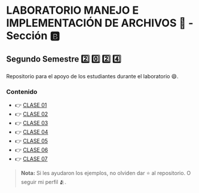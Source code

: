 # LABORATORIO MANEJO E IMPLEMENTACIÓN DE ARCHIVOS 💾 - Sección 🅱️

## Segundo Semestre 2️⃣ 0️⃣ 2️⃣ 4️⃣

Repositorio para el apoyo de los estudiantes durante el laboratorio 😄.

### Contenido

<ul>
    <li> 👉 <a href="https://github.com/keviingarciah/MIA_LAB_S2_2024/tree/main/CLASE01" target="_blank">CLASE 01</a></li>
    <li> 👉 <a href="https://github.com/keviingarciah/MIA_LAB_S2_2024/tree/main/CLASE02" target="_blank">CLASE 02</a></li>
    <li> 👉 <a href="https://github.com/keviingarciah/MIA_LAB_S2_2024/tree/main/CLASE03" target="_blank">CLASE 03</a></li>
    <li> 👉 <a href="https://github.com/keviingarciah/MIA_LAB_S2_2024/tree/main/CLASE04" target="_blank">CLASE 04</a></li>
    <li> 👉 <a href="https://github.com/keviingarciah/MIA_LAB_S2_2024/tree/main/CLASE05" target="_blank">CLASE 05</a></li>
    <li> 👉 <a href="https://github.com/keviingarciah/MIA_LAB_S2_2024/tree/main/CLASE05" target="_blank">CLASE 06</a></li>
    <li> 👉 <a href="https://github.com/keviingarciah/MIA_LAB_S2_2024/tree/main/CLASE05" target="_blank">CLASE 07</a></li>
</ul>

> **Nota:** Si les ayudaron los ejemplos, no olviden dar ⭐ al repositorio. O seguir mi perfil 🫂.
